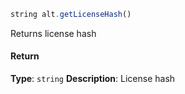 ```js
string alt.getLicenseHash()
```

Returns license hash

#### Return

**Type**: `string`
**Description**: License hash

